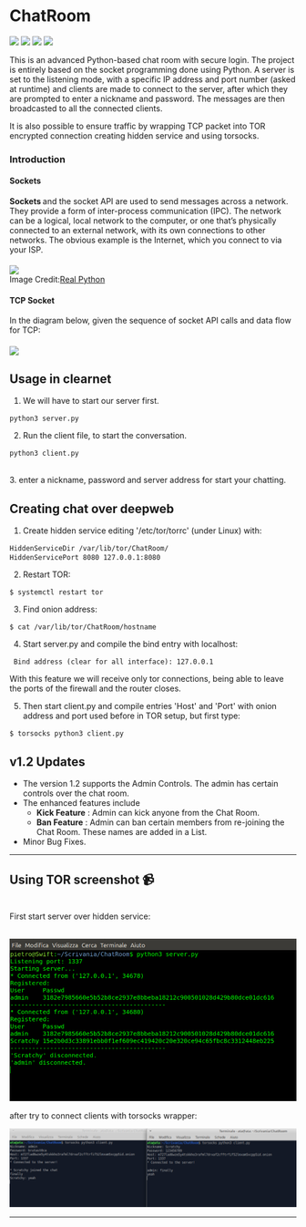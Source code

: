 # ChatRoom
![](https://img.shields.io/apm/l/vim-mode?style=plastic)
![](https://img.shields.io/pypi/pyversions/Django?style=plastic)
![](https://img.shields.io/github/last-commit/IamLucif3r/Chat-On)
![](https://img.shields.io/github/commit-activity/w/IamLucif3r/Chat-On?style=plastic)


This is an advanced Python-based chat room with secure login. The project is entirely based on the socket programming done using Python. A server is set to the listening mode, with a specific IP address and port number (asked at runtime) and clients are made to connect to the server, after which they are prompted to enter a nickname and password. The messages are then broadcasted to all the connected clients.

It is also possible to ensure traffic by wrapping TCP packet into TOR encrypted connection creating hidden service and using torsocks.

### Introduction

#### Sockets
<b> Sockets </b> and the socket API are used to send messages across a network. They provide a form of inter-process communication (IPC). The network can be a logical, local network to the computer, or one that’s physically connected to an external network, with its own connections to other networks. The obvious example is the Internet, which you connect to via your ISP. <br><br>
<img align="center" height=300px src=https://github.com/IamLucif3r/Chat-On/blob/main/assets/Python-Sockets-Tutorial_Watermarked.webp> <br>
Image Credit:[Real Python](https://realpython.com/python-sockets/)

#### TCP Socket
In the diagram below, given the sequence of socket API calls and data flow for TCP:
<br><br>
<img align="center" src=https://github.com/IamLucif3r/Chat-On/blob/main/assets/Screenshot%20at%202021-05-21%2010-47-40.png height=500px>

## Usage in clearnet

1. We will have to start our server first.
``` shell
python3 server.py
```
2. Run the client file, to start the conversation. 
``` shell
python3 client.py
```
<br>
3. enter a nickname, password and server address for start your chatting.

## Creating chat over deepweb
1. Create hidden service editing '/etc/tor/torrc' (under Linux) with:
```shell
HiddenServiceDir /var/lib/tor/ChatRoom/
HiddenServicePort 8080 127.0.0.1:8080
```

2. Restart TOR:
```shell
$ systemctl restart tor
```

3. Find onion address:
```shell
$ cat /var/lib/tor/ChatRoom/hostname
```

4. Start server.py and compile the bind entry with localhost:
```shell
 Bind address (clear for all interface): 127.0.0.1
```
With this feature we will receive only tor connections, being able to leave the ports of the firewall and the router closes.


5. Then start client.py and compile entries 'Host' and 'Port' with onion address and port used before in TOR setup, but first type:
```shell
$ torsocks python3 client.py
```

## v1.2 Updates
- The version 1.2 supports the Admin Controls. The admin has certain controls over the chat room.
- The enhanced features include
  - <b>Kick Feature</b> : Admin can kick anyone from the Chat Room.
  - <b>Ban Feature</b> : Admin can ban certain members from re-joining the Chat Room. These names are added in a List.
- Minor Bug Fixes.

<hr>

## Using TOR screenshot 📹
<br>
First start server over hidden service:
<br><br>

![](https://github.com/ScratchyCode/ChatRoom/blob/main/screen/server.png)

after try to connect clients with torsocks wrapper:

![](https://github.com/ScratchyCode/ChatRoom/blob/main/screen/client.png)

<hr>
